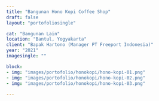 ```yaml
---
title: "Bangunan Hono Kopi Coffee Shop"
draft: false
layout: "portofoliosingle"

cat: "Bangunan Lain"
location: "Bantul, Yogyakarta"
client: "Bapak Hartono (Manager PT Freeport Indonesia)"
year: "2021"
imagesingle: ""

block:
- img: "images/portofolio/honokopi/hono-kopi-01.png"
- img: "images/portofolio/honokopi/hono-kopi-02.png"
- img: "images/portofolio/honokopi/hono-kopi-03.png"
      
---
```



